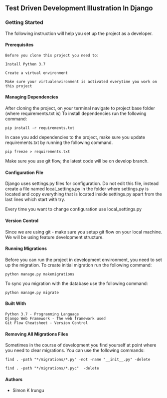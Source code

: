 ## Test Driven Development Illustration In Django

### Getting Started

The following instruction will help you set up the project as a developer.
#### Prerequisites

` Before you clone this project you need to: `

`Install Python 3.7` 

`Create a virtual environment`

`Make sure your virtualenvironment is activated everytime you work on this project`

#### Managing Dependencies

After cloning the project, on your terminal navigate to project base folder (where requirements.txt is) To install dependencies run the following command:

`pip install -r requirements.txt`

In case you add dependencies to the project, make sure you update requirements.txt by running the following command.

`pip freeze > requirements.txt`

Make sure you use git flow, the latest code will be on develop branch.

#### Configuration File

Django uses settings.py files for configuration. Do not edit this file, instead create a file named local_settings.py in the folder where settings.py is located and copy everything that is located inside settings.py apart from the last lines which start with try.

Every time you want to change configuration use local_settings.py

#### Version Control

Since we are using git - make sure you setup git flow on your local machine. We will be using feature development structure. 


#### Running Migrations

Before you can run the project in development environment, you need to set up the migration. To create initial migration run the following command:

`python manage.py makemigrations`

To sync you migration with the database use the following command:

`python manage.py migrate`

#### Built With

    Python 3.7 - Programming Language
    Django Web Framework - The web framework used
    Git Flow Cheatsheet - Version Control
    
#### Removing All Migrations Files

Sometimes in the course of development you find yourself at point where you need to clear migrations. You can use the following commands:

`find . -path "*/migrations/*.py" -not -name "__init__.py" -delete`

`find . -path "*/migrations/*.pyc"  -delete`

#### Authors
* Simon K Irungu
    


